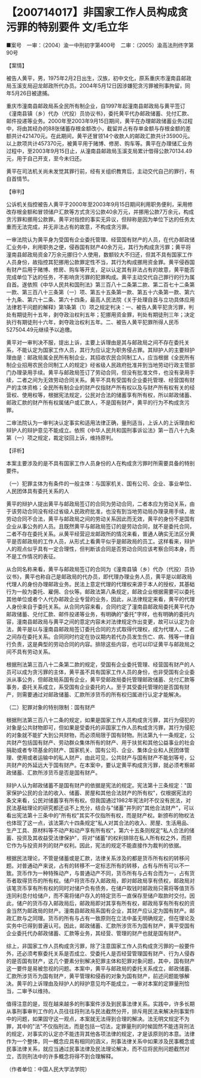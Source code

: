 # 【200714017】非国家工作人员构成贪污罪的特别要件 文/毛立华

■案号　一审：（2004）渝一中刑初字第400号　二审：（2005）渝高法刑终字第90号

【案情】

被告人黄平，男，1975年2月2日出生，汉族，初中文化，原系重庆市潼南县邮政局玉溪支局迎龙邮政所代办员。2004年5月12日因涉嫌犯贪污罪被刑事拘留，同年5月26日被逮捕。

重庆市潼南县邮政局系全民所有制企业，自1997年起潼南县邮政局与黄平签订《潼南县镇（乡）代办（代投）员协议书》，委托黄平代办邮政储蓄、兑付汇款、邮件投递等业务。2000年至2003年9月15日期间，黄平在办理邮政储蓄业务过程中，将由其经办的88张储蓄存根金额改小，截留并占有存单金额与存根金额的差额共计421470元。在此期间，黄平还冒领14个收款人的邮政汇款共计35900元。以上款项共计457370元，被黄平用于赌博、修房、购车等。黄平在办理储汇业务过程中，至2003年9月15日止，从潼南县邮政局玉溪支局累计借得公款70134.49元，用于自己开支，至今未归还。

黄平在司法机关尚未发觉其罪行前，经有关组织教育后，主动交代自己的罪行，有自首情节。

【审判】

公诉机关指控被告人黄平于2000年至2003年9月15日期间利用职务便利，采用修改存根金额和冒领储户汇款等方式贪污公款40余万元，并挪用公款7万余元，构成贪污罪和挪用公款罪。黄平对指控的事实无异议，但辩称是因为单位下达的任务太重而无法完成，并无非法占有的故意，不构成贪污罪。

一审法院认为黄平身为受国有企业委托管理、经营国有财产的人员，在代办邮政储汇业务中，利用职务之便，侵吞国有财产40余万元，其行为构成贪污罪；黄平将潼南县邮政局资金7万余元挪归个人使用，数额较大不归还，但其不具有国家工作人员身份，故指控其犯挪用公款罪定性不当，其行为构成挪用资金罪。黄平侵吞国有财产后用于赌博、修房、购车等开支，足以认定其有非法占有的故意，黄平能否完成单位下达的任务，不影响贪污罪的犯罪构成。黄平主动交代自己罪行的行为属自首。遂依照《中华人民共和国刑法》第三百八十二条第二款、第二百七十二条第一款、第三百八十三条第（一）项、第五十五条第一款、第五十六条第一款、第六十九条、第六十二条、第六十四条，最高人民法院《关于处理自首与立功具体应用法律若干问题的解释》第1条第（1）项之规定判决：一、被告人黄平犯贪污罪，判处有期徒刑十五年，剥夺政治权利五年；犯挪用资金罪，判处有期徒刑三年；决定执行有期徒刑十六年，剥夺政治权利五年。二、被告人黄平犯罪所得人民币527504.49元继续予以追缴。

黄平对一审判决不服，提出上诉，主要上诉理由是其与邮政局之间不存在委托关系，不能认定为国家工作人员，其行为应认定为职务侵占罪。其辩护人的主要辩护理由是：邮政局属全民所有制企业，其招收农民合同制工人，应当根据《全民所有制企业招用农民合同制工人的规定》经省级人民政府批准并到当地劳动行政主管部门办理录用手续。黄平与邮政局签订了劳动合同，但没有批准文件，也没有录用手续，二者之间为无效劳动合同关系。黄平不具有受国有企业委托管理、经营国有财产的主体资格；全民所有制企业的财产仅指财产所有权以及与财产所有权有关的经营权、使用权等，根据宪法规定，公民对合法的储蓄享有所有权，所以邮政储蓄、邮政汇款的财产所有权属储户或汇款人，不是国有财产，黄平的行为不构成贪污罪。

二审法院认为一审判决认定事实和适用法律正确，量刑适当，上诉人的上诉理由和辩护人的辩护意见不能成立。依照《中华人民共和国刑事诉讼法》第一百八十九条第（一）项之规定，裁定驳回上诉，维持原判。

【评析】

本案主要涉及的是不具有国家工作人员身份的人在构成贪污罪时所需要具备的特别要件。

（一）犯罪主体为有条件的一般主体：与国家机关、国有公司、企业、事业单位、人民团体具有委托关系的人

黄平的辩护人提出黄平与邮政局签订的合同为劳动合同，二者本应为劳动关系，由于该劳动合同没有经过省级人民政府批准，也没有到当地劳动局办理录用手续，故劳动合同不合法，黄平与邮政局之间的劳动关系因此而无效，黄平的身份不是国有企业从事公务的人员。且既然黄平与邮政局签订的是劳动合同，就不是委托合同，二者不存在委托关系。从黄平经营迎龙邮政所的情况来看，普通人确实无法区分黄平是否邮政局的工作人员，从形式上看黄平似乎是邮政局的员工。这样看来，辩护人的观点似乎具有一定合理性，但判断该合同是否劳动合同应该考察合同本身，而不是工作情况的表征。

从合同名称来看，黄平与邮政局签订的合同为《潼南县镇（乡）代办（代投）员协议书》，黄平也称自己是邮政局的代办员，即代理办理业务人员，黄平是以邮政局代理人的身份办理邮政业务。民法上意定代理的代理权来源于本人的授权，其基础行为一般为委托、雇佣、合伙等。邮政法第八条规定，邮政企业根据需要可以委托其他单位或者个人代办邮政企业专营的业务，因此，从法律规定来看，黄平的代理人身份来自于委托关系。从合同内容来看，合同约定了潼南县邮政局委托黄平代办邮政储蓄、兑付汇款、邮件投递等业务，有明确的"委托"字样，也有明确的委托内容，潼南县邮政局与黄平之间的意定内容未对法律规定作出变更，故可以认定为合法，黄平是以与潼南县邮政局签订委托合同的方式取得代理权，成为代理人，二者之间存在委托关系。合同同时约定在协议期内若代办员发生伤亡、病、残等一律自行负责，这是典型的劳动合同的内容。排除这些内容，也可以印证黄平与邮政局之间不具有劳动关系。

根据刑法第三百八十二条第二款的规定，受国有企业委托管理、经营国有财产的人员可以成为贪污罪的主体，黄平虽不具有国家工作人员的身份，也非受国有企业委派从事公务，但邮政局系国有企业，黄平受邮政局委托管理邮政储蓄、兑付汇款等事务，委托关系成立，系受国有企业委托的人。至于其受委托管理的是否国有财产，则需要通过对邮政储蓄、汇款所涉货币的所有权归属进行认定才能解决。

（二）犯罪对象的特别限制：国有财产

根据刑法第三百八十二条的规定，如果是国家工作人员构成贪污罪，其行为侵犯的对象是公共财物即可，但如果是受委托的非国家工作人员构成贪污罪，其行为侵犯的对象就不能扩大到公共财物，而必须局限于国有财物。刑法第九十一条规定，公共财产包括国有财产、劳动群众集体所有的财产、用于扶贫和其他公益事业的社会捐助或者专项基金的财产、国家机关、国有公司、企业、集体企业和人民团体管理、使用或者运输中的私人财产，由此可见，公共财产与国有财产不能划等号，公共财产的外延远大于国有财产。在本案中，要认定黄平构成贪污罪，就必须考察邮政储蓄、汇款所涉货币是否是国有财产。

辩护人认为邮政储蓄不是国有财产的依据是宪法的规定。宪法第十三条规定："国家保护公民的合法的收入、储蓄、房屋和其他合法财产的所有权"，仅根据宪法的条文来看，公民对储蓄享有所有权。但我国通过1982年宪法时不仅没有民法，对民法基础理论的研究都还谈不上充分，结合与"储蓄"并列的"其他合法财产"，可以看出宪法第十三条中的"所有权"其实不仅指所有权，而是财产权。新颁布的物权法也体现了这一点，该法第六十四条规定"私人对其合法的收入、房屋、生活用品、生产工具、原材料等不动产和动产享有所有权"，第六十五条则规定"私人合法的储蓄、投资及其收益受法律保护"，将对"储蓄"的权利排除在私人所有权之外，而把它作为与投资并列的财产权利。因此，宪法的规定不能直接作为裁判的依据。

根据民法理论，不管是储蓄或是汇款，法律关系涉及的都是货币所有权的转移问题。对普通动产来说，占有的转移不一定标志所有的转移，占有与所有可以不一致。货币作为一种特殊动产，与普通动产不同，货币所有与占有合而为一，占有货币者取得货币的所有权。储户将货币存入邮政局，即对邮政局享有债权，邮政局对该笔货币享有所有权的同时对储户负有债务，在储户取钱时邮政局只需将等值货币连同利息付给储户，而不需将储户存入的特定货币一直保存至储户取款时交付。因此，储户的货币存入邮政局后，邮政局即对其享有所有权，邮政局享有所有权的资金当然为邮政局的财产。潼南县邮政局系国有企业，其财产应认定为国有财产。邮政汇款与之同理。货币的所有与占有一致原则在立法中虽无明确规定，但在理论及实务中已得到普遍认可。因此，邮政储蓄、汇款所涉货币为国有财产，黄平受国有企业委托代办邮政储蓄、汇款等业务，其经营、管理的财产也就是国有财产。

综上，非国家工作人员构成贪污罪，除了注意国家工作人员构成贪污罪的一般要件外，还必须考察委托关系是否成立、受委托人是否经营管理国有财产、行为人侵吞的是否国有财产，这几个要素分别解决犯罪主体和犯罪对象问题，其中，国有财产这一要件是易被忽视的问题。本案中，黄平与邮政局的委托关系成立，邮政储蓄、汇款所涉货币为国有财产，黄平管理和侵吞的对象为国有财产，前述问题能够解决。黄平的上诉理由及辩护人的辩护意见均不能成立，一审对本案的定罪量刑恰当，二审予以维持。

值得注意的是，现在越来越多的刑事案件涉及到民事法律关系。实践中，许多长期从事刑事审判工作的人员往往将刑法与民法截然分开，排斥用民法来解决刑事案件中的问题，如果固守这一观点，本案就无法得到合理的解决。法无明文规定不为罪，其中的"法"不仅指刑法，而是包括一切法，定罪量刑的时候固然不能违背刑法的规定，对事实的认定亦不能违背其他各项法律的规定，才是该原则的本意。法律作为一个整体，同一概念应具有相同的涵义，刑事法律关系中如果涉及民事概念或民事法律关系，就应当通过民事法律及民法理论解决，而不应将民刑问题截然对立，否则刑法中的许多概念将得不到合理解释。

（作者单位：中国人民大学法学院）